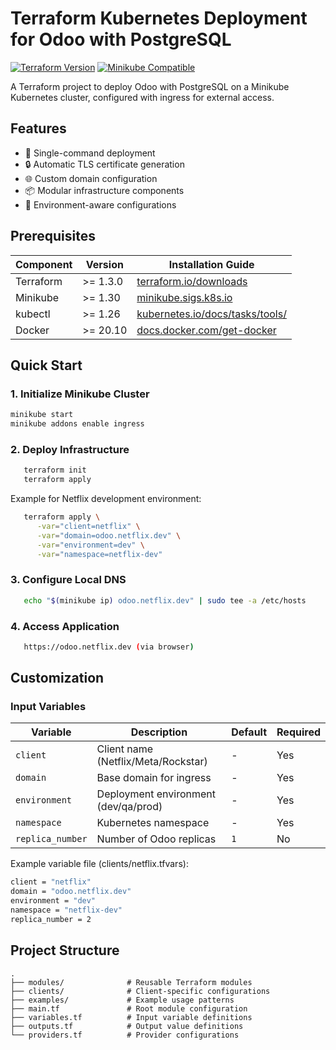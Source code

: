 # Terraform Kubernetes Deployment for Odoo with PostgreSQL

[![Terraform Version](https://img.shields.io/badge/terraform-%3E%3D1.3.0-blue.svg)](https://terraform.io)
[![Minikube Compatible](https://img.shields.io/badge/minikube-%3E%3Dv1.30.0-orange)](https://minikube.sigs.k8s.io/)

A Terraform project to deploy Odoo with PostgreSQL on a Minikube Kubernetes cluster, configured with ingress for external access.

## Features

- 🚀 Single-command deployment
- 🔒 Automatic TLS certificate generation
- 🌐 Custom domain configuration
- 📦 Modular infrastructure components
- 🔄 Environment-aware configurations

## Prerequisites

| Component     | Version  | Installation Guide                 |
|---------------|----------|-------------------------------------|
| Terraform     | >= 1.3.0 | [terraform.io/downloads](https://www.terraform.io/downloads) |
| Minikube      | >= 1.30  | [minikube.sigs.k8s.io](https://minikube.sigs.k8s.io/docs/start/) |
| kubectl       | >= 1.26  | [kubernetes.io/docs/tasks/tools/](https://kubernetes.io/docs/tasks/tools/) |
| Docker        | >= 20.10 | [docs.docker.com/get-docker](https://docs.docker.com/get-docker/) |

## Quick Start

### 1. Initialize Minikube Cluster
```bash
minikube start
minikube addons enable ingress
```

### 2. Deploy Infrastructure

```bash
   terraform init
   terraform apply
```

Example for Netflix development environment:

```bash
   terraform apply \
      -var="client=netflix" \
      -var="domain=odoo.netflix.dev" \
      -var="environment=dev" \
      -var="namespace=netflix-dev"
```

### 3. Configure Local DNS

```bash
   echo "$(minikube ip) odoo.netflix.dev" | sudo tee -a /etc/hosts
```

### 4. Access Application

```bash
   https://odoo.netflix.dev (via browser)
```

## Customization

### Input Variables

| Variable           | Description                         | Default | Required |
|--------------------|-------------------------------------|---------|----------|
| `client`           | Client name (Netflix/Meta/Rockstar) | -       | Yes      |
| `domain`           | Base domain for ingress             | -       | Yes      |
| `environment`      | Deployment environment (dev/qa/prod)| -       | Yes      |
| `namespace`        | Kubernetes namespace                | -       | Yes      |
| `replica_number`   | Number of Odoo replicas             | `1`     | No       |

Example variable file (clients/netflix.tfvars):

```bash
client = "netflix"
domain = "odoo.netflix.dev"
environment = "dev"
namespace = "netflix-dev"
replica_number = 2
```

## Project Structure

```text
.
├── modules/              # Reusable Terraform modules
├── clients/              # Client-specific configurations
├── examples/             # Example usage patterns
├── main.tf               # Root module configuration
├── variables.tf          # Input variable definitions
├── outputs.tf            # Output value definitions
└── providers.tf          # Provider configurations
```